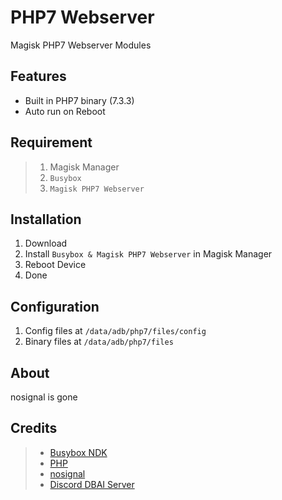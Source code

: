 # PHP7 Webserver
Magisk PHP7 Webserver Modules

## Features
- Built in PHP7 binary (7.3.3)
- Auto run on Reboot

## Requirement
> 1. Magisk Manager
> 2. `Busybox`
> 3. `Magisk PHP7 Webserver`

## Installation
1. Download 
2. Install `Busybox & Magisk PHP7 Webserver` in Magisk Manager
3. Reboot Device
4. Done

## Configuration
1. Config files at `/data/adb/php7/files/config`
2. Binary files at `/data/adb/php7/files`
   
## About
nosignal is gone

## Credits
> - [Busybox NDK](https://github.com/Magisk-Modules-Repo/busybox-ndk)
> - [PHP](https://github.com/php/php-src)
> - [nosignal](https://github.com/nosignals)
> - [Discord DBAI Server](https://discord.gg/pEuzZZaHzV)
